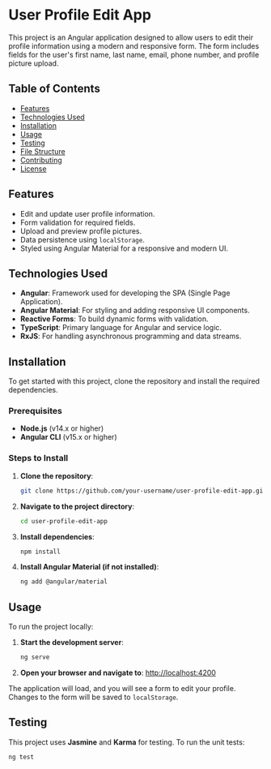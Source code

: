 # User Profile Edit App

This project is an Angular application designed to allow users to edit their profile information using a modern and responsive form. The form includes fields for the user's first name, last name, email, phone number, and profile picture upload.

## Table of Contents

- [Features](#features)
- [Technologies Used](#technologies-used)
- [Installation](#installation)
- [Usage](#usage)
- [Testing](#testing)
- [File Structure](#file-structure)
- [Contributing](#contributing)
- [License](#license)

## Features

- Edit and update user profile information.
- Form validation for required fields.
- Upload and preview profile pictures.
- Data persistence using `localStorage`.
- Styled using Angular Material for a responsive and modern UI.

## Technologies Used

- **Angular**: Framework used for developing the SPA (Single Page Application).
- **Angular Material**: For styling and adding responsive UI components.
- **Reactive Forms**: To build dynamic forms with validation.
- **TypeScript**: Primary language for Angular and service logic.
- **RxJS**: For handling asynchronous programming and data streams.

## Installation

To get started with this project, clone the repository and install the required dependencies.

### Prerequisites

- **Node.js** (v14.x or higher)
- **Angular CLI** (v15.x or higher)

### Steps to Install

1. **Clone the repository**:

    ```bash
    git clone https://github.com/your-username/user-profile-edit-app.git
    ```

2. **Navigate to the project directory**:

    ```bash
    cd user-profile-edit-app
    ```

3. **Install dependencies**:

    ```bash
    npm install
    ```

4. **Install Angular Material (if not installed)**:

    ```bash
    ng add @angular/material
    ```

## Usage

To run the project locally:

1. **Start the development server**:

    ```bash
    ng serve
    ```

2. **Open your browser and navigate to**: [http://localhost:4200](http://localhost:4200)

The application will load, and you will see a form to edit your profile. Changes to the form will be saved to `localStorage`.

## Testing

This project uses **Jasmine** and **Karma** for testing. To run the unit tests:

```bash
ng test
